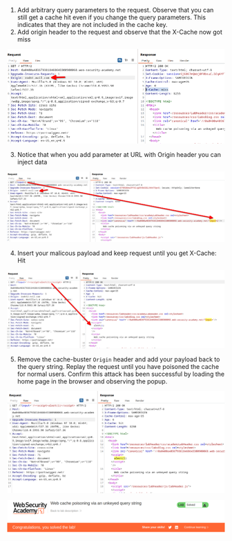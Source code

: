 
1. Add arbitrary query parameters to the request. Observe that you can still get a cache hit even if you change the query parameters. This indicates that they are not included in the cache key.
2. Add origin header to the request and observe that the X-Cache now got miss

![](/static/img/Pasted_image_20231117115835.png)

3. Notice that when you add parameter at URL with Origin header you can inject data

![](/static/img/Pasted_image_20231117120206.png)

4. Insert your malicous payload and keep request until you get X-Cache: Hit

![](/static/img/Pasted_image_20231117120603.png)

5.  Remove the cache-buster `Origin` header and add your payload back to the query string. Replay the request until you have poisoned the cache for normal users. Confirm this attack has been successful by loading the home page in the browser and observing the popup.

![](/static/img/Pasted_image_20231117121435.png)


![](/static/img/Pasted_image_20231117121452.png)

